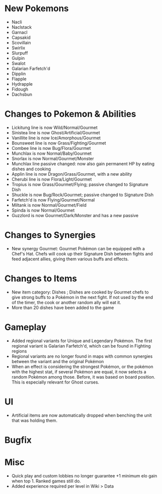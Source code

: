 # New Pokemons

- Nacli
- Naclstack
- Garnacl
- Capsakid
- Scovillain
- Swirlix
- Slurpuff
- Gulpin
- Swalot
- Galarian Farfetch'd
- Dipplin
- Flapple
- Hydrapple
- Fidough
- Dachsbun

# Changes to Pokemon & Abilities

- Lickitung line is now Wild/Normal/Gourmet
- Sinistea line is now Ghost/Artificial/Gourmet
- Vanillite line is now Ice/Amorphous/Gourmet
- Bounsweet line is now Grass/Fighting/Gourmet
- Combee line is now Bug/Flora/Gourmet
- Munchlax is now Normal/Baby/Gourmet
- Snorlax is now Normal/Gourmet/Monster
- Munchlax line passive changed: now also gain permanent HP by eating dishes and cooking
- Applin line is now Dragon/Grass/Gourmet, with a new ability
- Cherubi line is now Flora/Light/Gourmet
- Tropius is now Grass/Gourmet/Flying; passive changed to Signature Dish
- Shuckle is now Bug/Rock/Gourmet; passive changed to Signature Dish
- Farfetch'd is now Flying/Gourmet/Normal
- Miltank is now Normal/Gourmet/Field
- Spinda is now Normal/Gourmet
- Guzzlord is now Gourmet/Dark/Monster and has a new passive

# Changes to Synergies

- New synergy Gourmet: Gourmet Pokémon can be equipped with a Chef's Hat. Chefs will cook up their Signature Dish between fights and feed adjacent allies, giving them various buffs and effects.

# Changes to Items

- New item category: Dishes ; Dishes are cooked by Gourmet chefs to give strong buffs to a Pokémon in the next fight. If not used by the end of the timer, the cook or another random ally will eat it.
- More than 20 dishes have been added to the game

# Gameplay

- Added regional variants for Unique and Legendary Pokémon. The first regional variant is Galarian Farfetch'd, which can be found in Fighting regions
- Regional variants are no longer found in maps with common synergies between the variant and the original Pokémon
- When an effect is considering the strongest Pokémon, or the pokémon with the highest stat, if several Pokémon are equal, it now selects a random Pokémon among those. Before, it was based on board position. This is especially relevant for Ghost curses.

# UI

- Artificial items are now automatically dropped when benching the unit that was holding them.

# Bugfix

# Misc

- Quick play and custom lobbies no longer guarantee +1 minimum elo gain when top 1. Ranked games still do.
- Added experience required per level in Wiki > Data
